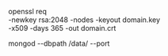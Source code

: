 openssl req \
       -newkey rsa:2048 -nodes -keyout domain.key \
       -x509 -days 365 -out domain.crt

mongod --dbpath /data/<path> --port <port no> 
